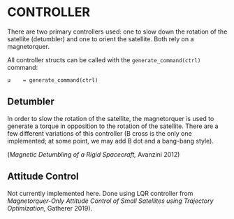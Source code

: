 # CONTROLLER
There are two primary controllers used: one to slow down the rotation of the satellite (detumbler) and one to orient the satellite. Both rely on a magnetorquer. 

All controller structs can be called with the `generate_command(ctrl)` command:

```u    = generate_command(ctrl)```

## Detumbler 
In order to slow the rotation of the satellite, the magnetorquer is used to generate a torque in opposition to the rotation of the satellite. There are a few different variations of this controller (B cross is the only one implemented; at some point, we may add B dot and a bang-bang style).

(*Magnetic Detumbling of a Rigid Spacecraft,* Avanzini 2012)

## Attitude Control 
Not currently implemented here. Done using LQR controller from *Magnetorquer-Only Attitude Control of Small Satellites using Trajectory Optimization,* Gatherer 2019). 